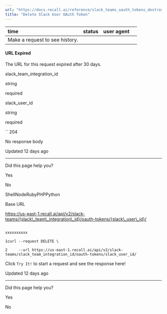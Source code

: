 ```yaml
---
url: "https://docs.recall.ai/reference/slack_teams_oauth_tokens_destroy"
title: "Delete Slack User OAuth Token"
---
```


| time | status | user agent |  |
| :-- | :-- | :-- | :-- |
| Make a request to see history. |

#### URL Expired

The URL for this request expired after 30 days.

slack\_team\_integration\_id

string

required

slack\_user\_id

string

required

`` 204

No response body

Updated 12 days ago

* * *

Did this page help you?

Yes

No

ShellNodeRubyPHPPython

Base URL

https://us-east-1.recall.ai/api/v2/slack-teams/{slack\_team\_integration\_id}/oauth-tokens/{slack\_user\_id}/

```

xxxxxxxxxx

1curl --request DELETE \

2     --url https://us-east-1.recall.ai/api/v2/slack-teams/slack_team_integration_id/oauth-tokens/slack_user_id/

```

Click `Try It!` to start a request and see the response here!

Updated 12 days ago

* * *

Did this page help you?

Yes

No